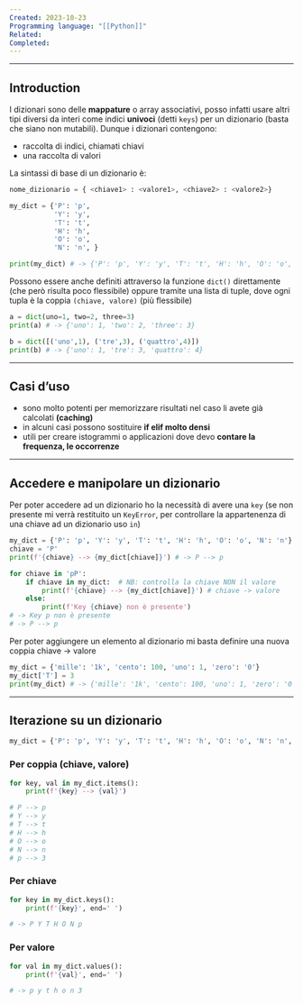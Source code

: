 ```yaml
---
Created: 2023-10-23
Programming language: "[[Python]]"
Related: 
Completed:
---
```

---
## Introduction
I dizionari sono delle **mappature** o array associativi, posso infatti usare altri tipi diversi da interi come indici **univoci** (detti `keys`) per un dizionario (basta che siano non mutabili).
Dunque i dizionari contengono:
- raccolta di indici, chiamati chiavi
- una raccolta di valori

La sintassi di base di un dizionario è:
```python
nome_dizionario = { <chiave1> : <valore1>, <chiave2> : <valore2>}

my_dict = {'P': 'p',
           'Y': 'y',
           'T': 't',
           'H': 'h',
           'O': 'o',
           'N': 'n', }

print(my_dict) # -> {'P': 'p', 'Y': 'y', 'T': 't', 'H': 'h', 'O': 'o', 'N': 'n'}
```

Possono essere anche definiti attraverso la funzione `dict()` direttamente (che però risulta poco flessibile) oppure tramite una lista di tuple, dove ogni tupla è la coppia `(chiave, valore)` (più flessibile)

```python
a = dict(uno=1, two=2, three=3)
print(a) # -> {'uno': 1, 'two': 2, 'three': 3}

b = dict([('uno',1), ('tre',3), ('quattro',4)])
print(b) # -> {'uno': 1, 'tre': 3, 'quattro': 4}
```

---
## Casi d’uso
- sono molto potenti per memorizzare risultati nel caso li avete già calcolati **(caching)**
- in alcuni casi possono sostituire **if elif molto densi**
- utili per creare istogrammi o applicazioni dove devo **contare la frequenza, le occorrenze**

---
## Accedere e manipolare un dizionario
Per poter accedere ad un dizionario ho la necessità di avere una `key` (se non presente mi verrà restituito un `KeyError`, per controllare la appartenenza di una chiave ad un dizionario uso `in`)

```python
my_dict = {'P': 'p', 'Y': 'y', 'T': 't', 'H': 'h', 'O': 'o', 'N': 'n'}
chiave = 'P'
print(f'{chiave} --> {my_dict[chiave]}') # -> P --> p

for chiave in 'pP':
    if chiave in my_dict:  # NB: controlla la chiave NON il valore
        print(f'{chiave} --> {my_dict[chiave]}') # chiave -> valore
    else:
        print(f'Key {chiave} non è presente')
# -> Key p non è presente
# -> P --> p
```

Per poter aggiungere un elemento al dizionario mi basta definire una nuova coppia chiave → valore

```python
my_dict = {'mille': '1k', 'cento': 100, 'uno': 1, 'zero': '0'}
my_dict['T'] = 3
print(my_dict) # -> {'mille': '1k', 'cento': 100, 'uno': 1, 'zero': '0', 'T': 3}
```

---
## Iterazione su un dizionario
```python
my_dict = {'P': 'p', 'Y': 'y', 'T': 't', 'H': 'h', 'O': 'o', 'N': 'n', 'p': 3}
```

### Per coppia (chiave, valore)
```python
for key, val in my_dict.items():
    print(f'{key} --> {val}')

# P --> p
# Y --> y
# T --> t
# H --> h
# O --> o
# N --> n
# p --> 3
```

### Per chiave
```python
for key in my_dict.keys():
	print(f'{key}', end=' ')

# -> P Y T H O N p
```

### Per valore
```python
for val in my_dict.values():
	print(f'{val}', end=' ')

# -> p y t h o n 3
```